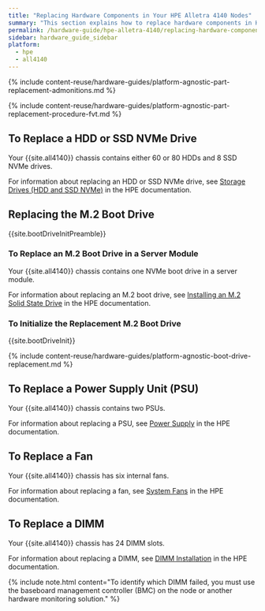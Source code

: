 ```yaml
---
title: "Replacing Hardware Components in Your HPE Alletra 4140 Nodes"
summary: "This section explains how to replace hardware components in HPE Alletra 4140 nodes."
permalink: /hardware-guide/hpe-alletra-4140/replacing-hardware-components.html
sidebar: hardware_guide_sidebar
platform:
  - hpe
  - all4140
---
```


{% include content-reuse/hardware-guides/platform-agnostic-part-replacement-admonitions.md %}

{% include content-reuse/hardware-guides/platform-agnostic-part-replacement-procedure-fvt.md %}

## To Replace a HDD or SSD NVMe Drive
Your {{site.all4140}} chassis contains either 60 or 80 HDDs and 8 SSD NVMe drives.

For information about replacing an HDD or SSD NVMe drive, see [Storage Drives (HDD and SSD NVMe)](https://support.hpe.com/hpesc/public/docDisplay?docId=sd00003806en_us&page=GUID-95022634-89E1-4F6B-8838-AEEA4CDFE580.html) in the HPE documentation.

## Replacing the M.2 Boot Drive
{{site.bootDriveInitPreamble}}

### To Replace an M.2 Boot Drive in a Server Module
Your {{site.all4140}} chassis contains one NVMe boot drive in a server module.

For information about replacing an M.2 boot drive, see [Installing an M.2 Solid State Drive](https://support.hpe.com/hpesc/public/docDisplay?docId=sd00003806en_us&page=GUID-F7B91A13-8AAC-4D4A-8967-FDAD49FF979A.html) in the HPE documentation.

### To Initialize the Replacement M.2 Boot Drive
{{site.bootDriveInit}}

{% include content-reuse/hardware-guides/platform-agnostic-boot-drive-replacement.md %}

## To Replace a Power Supply Unit (PSU)
Your {{site.all4140}} chassis contains two PSUs.

For information about replacing a PSU, see [Power Supply](https://support.hpe.com/hpesc/public/docDisplay?docId=sd00003806en_us&page=GUID-1C979785-9936-4111-A087-E60603735600.html) in the HPE documentation.

## To Replace a Fan
Your {{site.all4140}} chassis has six internal fans.

For information about replacing a fan, see [System Fans](https://support.hpe.com/hpesc/public/docDisplay?docId=sd00003806en_us&page=GUID-1EB111DC-A768-4208-BC76-4E1F66BD4E5A.html) in the HPE documentation.

## To Replace a DIMM
Your {{site.all4140}} chassis has 24 DIMM slots.

For information about replacing a DIMM, see [DIMM Installation](https://support.hpe.com/hpesc/public/docDisplay?docId=sd00003806en_us&page=GUID-2C32FA8F-C3F5-4291-9810-0AB9842847BF.html) in the HPE documentation.

{% include note.html content="To identify which DIMM failed, you must use the baseboard management controller (BMC) on the node or another hardware monitoring solution." %}
